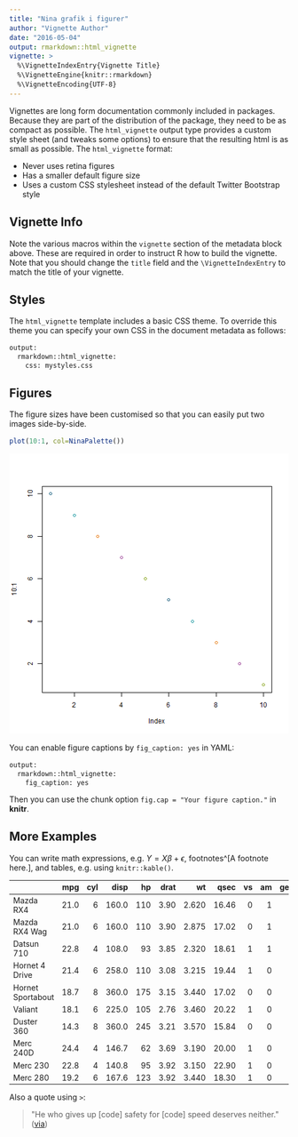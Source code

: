 ```yaml
---
title: "Nina grafik i figurer"
author: "Vignette Author"
date: "2016-05-04"
output: rmarkdown::html_vignette
vignette: >
  %\VignetteIndexEntry{Vignette Title}
  %\VignetteEngine{knitr::rmarkdown}
  %\VignetteEncoding{UTF-8}
---
```


Vignettes are long form documentation commonly included in packages. Because they are part of the distribution of the package, they need to be as compact as possible. The `html_vignette` output type provides a custom style sheet (and tweaks some options) to ensure that the resulting html is as small as possible. The `html_vignette` format:

- Never uses retina figures
- Has a smaller default figure size
- Uses a custom CSS stylesheet instead of the default Twitter Bootstrap style

## Vignette Info

Note the various macros within the `vignette` section of the metadata block above. These are required in order to instruct R how to build the vignette. Note that you should change the `title` field and the `\VignetteIndexEntry` to match the title of your vignette.

## Styles

The `html_vignette` template includes a basic CSS theme. To override this theme you can specify your own CSS in the document metadata as follows:

    output: 
      rmarkdown::html_vignette:
        css: mystyles.css

## Figures

The figure sizes have been customised so that you can easily put two images side-by-side. 


```r
plot(10:1, col=NinaPalette())
```

![plot of chunk unnamed-chunk-1](figure/unnamed-chunk-1-1.png)

You can enable figure captions by `fig_caption: yes` in YAML:

    output:
      rmarkdown::html_vignette:
        fig_caption: yes

Then you can use the chunk option `fig.cap = "Your figure caption."` in **knitr**.

## More Examples

You can write math expressions, e.g. $Y = X\beta + \epsilon$, footnotes^[A footnote here.], and tables, e.g. using `knitr::kable()`.


|                  |  mpg| cyl|  disp|  hp| drat|    wt|  qsec| vs| am| gear| carb|
|:-----------------|----:|---:|-----:|---:|----:|-----:|-----:|--:|--:|----:|----:|
|Mazda RX4         | 21.0|   6| 160.0| 110| 3.90| 2.620| 16.46|  0|  1|    4|    4|
|Mazda RX4 Wag     | 21.0|   6| 160.0| 110| 3.90| 2.875| 17.02|  0|  1|    4|    4|
|Datsun 710        | 22.8|   4| 108.0|  93| 3.85| 2.320| 18.61|  1|  1|    4|    1|
|Hornet 4 Drive    | 21.4|   6| 258.0| 110| 3.08| 3.215| 19.44|  1|  0|    3|    1|
|Hornet Sportabout | 18.7|   8| 360.0| 175| 3.15| 3.440| 17.02|  0|  0|    3|    2|
|Valiant           | 18.1|   6| 225.0| 105| 2.76| 3.460| 20.22|  1|  0|    3|    1|
|Duster 360        | 14.3|   8| 360.0| 245| 3.21| 3.570| 15.84|  0|  0|    3|    4|
|Merc 240D         | 24.4|   4| 146.7|  62| 3.69| 3.190| 20.00|  1|  0|    4|    2|
|Merc 230          | 22.8|   4| 140.8|  95| 3.92| 3.150| 22.90|  1|  0|    4|    2|
|Merc 280          | 19.2|   6| 167.6| 123| 3.92| 3.440| 18.30|  1|  0|    4|    4|

Also a quote using `>`:

> "He who gives up [code] safety for [code] speed deserves neither."
([via](https://twitter.com/hadleywickham/status/504368538874703872))
